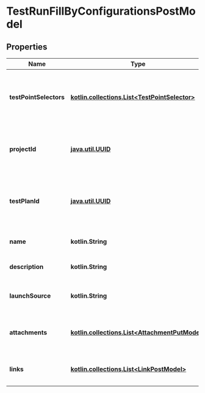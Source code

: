 
# TestRunFillByConfigurationsPostModel

## Properties
| Name | Type | Description | Notes |
| ------------ | ------------- | ------------- | ------------- |
| **testPointSelectors** | [**kotlin.collections.List&lt;TestPointSelector&gt;**](TestPointSelector.md) | Specifies an array of work items and configuration to create a test run for. |  |
| **projectId** | [**java.util.UUID**](java.util.UUID.md) | Specifies the GUID of the project, in which a test run will be created. |  |
| **testPlanId** | [**java.util.UUID**](java.util.UUID.md) | Specifies the GUID of the test plan, within which the test run will be created. |  |
| **name** | **kotlin.String** | Specifies the name of the test run. |  [optional] |
| **description** | **kotlin.String** | Specifies the test run description. |  [optional] |
| **launchSource** | **kotlin.String** | Specifies the test run launch source. |  [optional] |
| **attachments** | [**kotlin.collections.List&lt;AttachmentPutModel&gt;**](AttachmentPutModel.md) | Collection of attachment ids to relate to the test run |  [optional] |
| **links** | [**kotlin.collections.List&lt;LinkPostModel&gt;**](LinkPostModel.md) | Collection of links to relate to the test run |  [optional] |




